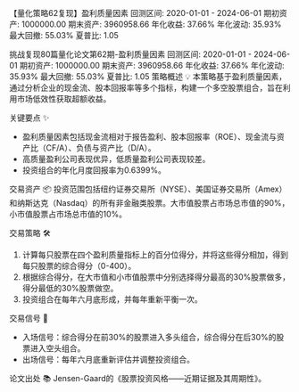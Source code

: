 【量化策略62复现】盈利质量因素
回测区间: 2020-01-01 - 2024-06-01
期初资产: 1000000.00
期末资产: 3960958.66
年化收益: 37.66%
年化波动: 35.93%
最大回撤: 55.03%
夏普比: 1.05

挑战复现80篇量化论文第62期-盈利质量因素
回测区间: 2020-01-01 - 2024-06-01
期初资产: 1000000.00
期末资产: 3960958.66
年化收益: 37.66%
年化波动: 35.93%
最大回撤: 55.03%
夏普比: 1.05
策略概述 💡
本策略基于盈利质量因素，通过分析企业的现金流、股本回报率等多个指标，构建一个多空股票组合，旨在利用市场低效性获取超额收益。

关键要点 ✨
- 盈利质量因素包括现金流相对于报告盈利、股本回报率（ROE）、现金流与资产比（CF/A）、负债与资产比（D/A）。
- 高质量盈利公司表现优异，低质量盈利公司表现较差。
- 投资组合的年化月度回报率为0.6399%。

交易资产 📦
投资范围包括纽约证券交易所（NYSE）、美国证券交易所（Amex）和纳斯达克（Nasdaq）的所有非金融类股票。大市值股票占市场总市值的90%，小市值股票占市场总市值的10%。

交易策略 🛠️
1. 计算每只股票在四个盈利质量指标上的百分位得分，并将这些得分相加，得到每只股票的综合得分（0-400）。
2. 根据综合得分，在大市值和小市值股票中分别选择得分最高的30%股票做多，得分最低的30%股票做空。
3. 投资组合在每年六月底形成，并每年重新平衡一次。

交易信号 📢
- 入场信号：综合得分在前30%的股票进入多头组合，综合得分在后30%的股票进入空头组合。
- 出场信号：每年六月底重新评估并调整投资组合。

论文出处 📚
Jensen-Gaard的《股票投资风格——近期证据及其周期性》。
